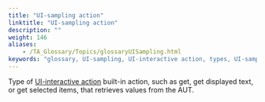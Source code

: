 ```yaml
--- 
title: "UI-sampling action"
linktitle: "UI-sampling action"
description: ""
weight: 146
aliases: 
    - /TA_Glossary/Topics/glossaryUISampling.html
keywords: "glossary, UI-sampling, UI-interactive action, types, UI-sampling action"
---
```


Type of [UI-interactive action](/TA_Glossary/Topics/glossaryUIInteractiveAction.html) built-in action, such as get, get displayed text, or get selected items, that retrieves values from the AUT.

